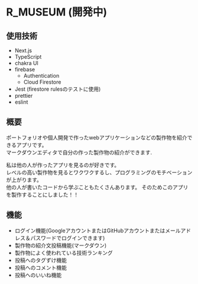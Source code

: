 # R_MUSEUM (開発中)

## 使用技術

* Next.js
* TypeScript
* chakra UI
* firebase
    * Authentication
    * Cloud Firestore
* Jest (firestore rulesのテストに使用)
* prettier
* eslint

## 概要
ポートフォリオや個人開発で作ったwebアプリケーションなどの製作物を紹介できるアプリです。  
マークダウンエディタで自分の作った製作物の紹介ができます.


私は他の人が作ったアプリを見るのが好きです。   
レベルの高い製作物を見るとワクワクするし、プログラミングのモチベーションが上がります。    
他の人が書いたコードから学ぶこともたくさんあります。
そのためこのアプリを製作することにしました！！


## 機能
* ログイン機能(GoogleアカウントまたはGitHubアカウントまたはメールアドレス＆パスワードでログインできます)
* 製作物の紹介文投稿機能(マークダウン)
* 製作物によく使われている技術ランキング
* 投稿へのタグずけ機能
* 投稿へのコメント機能
* 投稿へのいいね機能